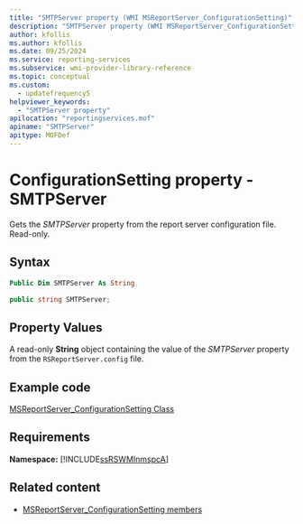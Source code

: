 ```yaml
---
title: "SMTPServer property (WMI MSReportServer_ConfigurationSetting)"
description: "SMTPServer property (WMI MSReportServer_ConfigurationSetting)"
author: kfollis
ms.author: kfollis
ms.date: 09/25/2024
ms.service: reporting-services
ms.subservice: wmi-provider-library-reference
ms.topic: conceptual
ms.custom:
  - updatefrequency5
helpviewer_keywords:
  - "SMTPServer property"
apilocation: "reportingservices.mof"
apiname: "SMTPServer"
apitype: MOFDef
---
```

# ConfigurationSetting property - SMTPServer
  Gets the *SMTPServer* property from the report server configuration file. Read-only.  
  
## Syntax  
  
```vb  
Public Dim SMTPServer As String  
```  
  
```csharp  
public string SMTPServer;  
```  
  
## Property Values  
 A read-only **String** object containing the value of the *SMTPServer* property from the `RSReportServer.config` file.  
  
## Example code  
 [MSReportServer_ConfigurationSetting Class](../../reporting-services/wmi-provider-library-reference/msreportserver-configurationsetting-class.md)  
  
## Requirements  
 **Namespace:** [!INCLUDE[ssRSWMInmspcA](../../includes/ssrswminmspca-md.md)]  
  
## Related content

- [MSReportServer_ConfigurationSetting members](../../reporting-services/wmi-provider-library-reference/msreportserver-configurationsetting-members.md)
